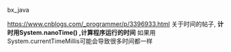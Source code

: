 bx_java

https://www.cnblogs.com/_programmer/p/3396933.html
关于时间的帖子,    **计时用System.nanoTime() ,计算程序运行的时间**
如果用 System.currentTimeMillis可能会导致很多时间都一样